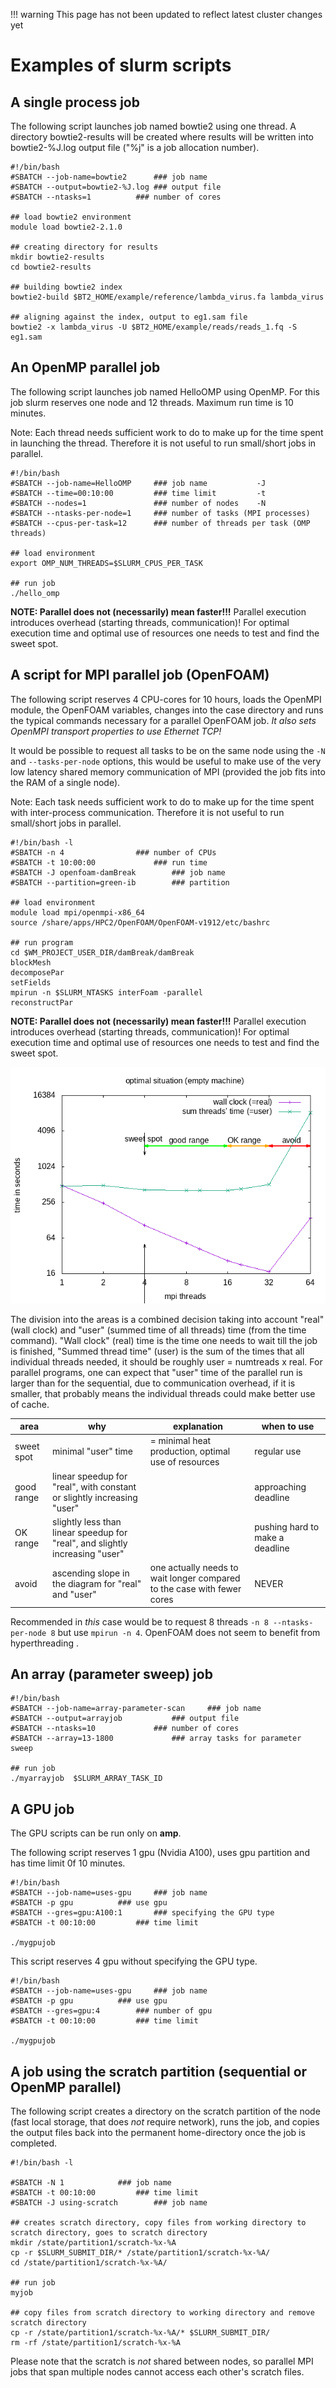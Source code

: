 !!! warning
    This page has not been updated to reflect latest cluster changes yet

# Examples of slurm scripts

## A single process job

The following script  launches job named bowtie2 using one thread. A directory bowtie2-results will be created where results will be written into bowtie2-%J.log output file ("%j" is a job allocation number).

    #!/bin/bash 
    #SBATCH --job-name=bowtie2		### job name 
    #SBATCH --output=bowtie2-%J.log	### output file 
    #SBATCH --ntasks=1			### number of cores   
    
    ## load bowtie2 environment 
    module load bowtie2-2.1.0
   
    ## creating directory for results 
    mkdir bowtie2-results 
    cd bowtie2-results
   
    ## building bowtie2 index 
    bowtie2-build $BT2_HOME/example/reference/lambda_virus.fa lambda_virus 
  
    ## aligning against the index, output to eg1.sam file 
    bowtie2 -x lambda_virus -U $BT2_HOME/example/reads/reads_1.fq -S eg1.sam

## An OpenMP parallel job

The following script launches job named HelloOMP using OpenMP. For this job slurm reserves one node and 12 threads. Maximum run time is 10 minutes. 

Note: Each thread needs sufficient work to do to make up for the time spent in launching the thread. Therefore it is not useful to run small/short jobs in parallel.

    #!/bin/bash
    #SBATCH --job-name=HelloOMP		### job name           -J
    #SBATCH --time=00:10:00	        ### time limit         -t
    #SBATCH --nodes=1           	### number of nodes    -N 
    #SBATCH --ntasks-per-node=1 	### number of tasks (MPI processes)
    #SBATCH --cpus-per-task=12  	### number of threads per task (OMP threads)
    
    ## load environment
    export OMP_NUM_THREADS=$SLURM_CPUS_PER_TASK

    ## run job
    ./hello_omp 

**NOTE: Parallel does not (necessarily) mean faster!!!** Parallel execution introduces overhead (starting threads, communication)! For optimal execution time and optimal use of resources one needs to test and find the sweet spot.

## A script for MPI parallel job (OpenFOAM)

The following script reserves 4 CPU-cores for 10 hours, loads the OpenMPI module, the OpenFOAM variables, changes into the case directory and runs the typical commands necessary for a parallel OpenFOAM job. *It also sets OpenMPI transport properties to use Ethernet TCP!*

It would be possible to request all tasks to be on the same node using the `-N` and `--tasks-per-node` options, this would be useful to make use of the very low latency shared memory communication of MPI (provided the job fits into the RAM of a single node).

Note: Each task needs sufficient work to do to make up for the time spent with inter-process communication. Therefore it is not useful to run small/short jobs in parallel.

    #!/bin/bash -l    
    #SBATCH -n 4     			### number of CPUs 
    #SBATCH -t 10:00:00      		### run time 
    #SBATCH -J openfoam-damBreak     	### job name
    #SBATCH --partition=green-ib     	### partition 
    
    ## load environment
    module load mpi/openmpi-x86_64
    source /share/apps/HPC2/OpenFOAM/OpenFOAM-v1912/etc/bashrc

    ## run program
    cd $WM_PROJECT_USER_DIR/damBreak/damBreak
    blockMesh
    decomposePar
    setFields
    mpirun -n $SLURM_NTASKS interFoam -parallel
    reconstructPar


**NOTE: Parallel does not (necessarily) mean faster!!!** Parallel execution introduces overhead (starting threads, communication)! For optimal execution time and optimal use of resources one needs to test and find the sweet spot.

![sweet spot](/pictures/of-timing4.png)


The division into the areas is a combined decision taking into account "real" (wall clock) and "user" (summed time of all threads) time (from the time command). "Wall clock" (real) time is the time one needs to wait till the job is finished, "Summed thread time" (user) is the sum of the times that all individual threads needed, it should be roughly user = numtreads x real. For parallel programs, one can expect that "user" time of the parallel run is larger than for the sequential, due to communication overhead, if it is smaller, that probably means the individual threads could make better use of cache.

| area | why | explanation | when to use |
|-----------|------------|-----------|-----------|
| sweet spot | minimal "user" time | = minimal heat production, optimal use of resources | regular use |
| good range | linear speedup for "real", with constant or slightly increasing "user" | | approaching deadline |
| OK range | slightly less than linear speedup for "real", and slightly increasing "user" | | pushing hard to make a deadline |
| avoid | ascending slope in the diagram for "real" and "user" | one actually needs to wait longer compared to the case with fewer cores | NEVER |


Recommended in *this* case would be to request 8 threads `-n 8 --ntasks-per-node 8` but use `mpirun -n 4`. OpenFOAM does not seem to benefit from hyperthreading
.

## An array (parameter sweep) job


    #!/bin/bash 
    #SBATCH --job-name=array-parameter-scan  	### job name
    #SBATCH --output=arrayjob			### output file 
    #SBATCH --ntasks=10				### number of cores  
    #SBATCH --array=13-1800       		### array tasks for parameter sweep
    
    ## run job
    ./myarrayjob  $SLURM_ARRAY_TASK_ID

## A GPU job

The GPU scripts can be run only on **amp**. 


The following script reserves 1 gpu (Nvidia A100), uses gpu partition and has time limit 0f 10 minutes. 

    #!/bin/bash 
    #SBATCH --job-name=uses-gpu		### job name
    #SBATCH -p gpu			### use gpu
    #SBATCH --gres=gpu:A100:1		### specifying the GPU type
    #SBATCH -t 00:10:00			### time limit
    
    ./mygpujob


This script reserves 4 gpu without specifying the GPU type.

    #!/bin/bash 
    #SBATCH --job-name=uses-gpu		### job name
    #SBATCH -p gpu			### use gpu
    #SBATCH --gres=gpu:4		### number of gpu
    #SBATCH -t 00:10:00 		### time limit
    
    ./mygpujob

## A job using the scratch partition (sequential or OpenMP parallel)

The following script creates a directory on the scratch partition of the node (fast local storage, that does *not* require network), runs the job, and copies the output files back into the permanent home-directory once the job is completed.

    #!/bin/bash -l
    
    #SBATCH -N 1			### job name
    #SBATCH -t 00:10:00			### time limit  
    #SBATCH -J using-scratch		### job name
    
    ## creates scratch directory, copy files from working directory to scratch directory, goes to scratch directory
    mkdir /state/partition1/scratch-%x-%A
    cp -r $SLURM_SUBMIT_DIR/* /state/partition1/scratch-%x-%A/
    cd /state/partition1/scratch-%x-%A/

    ## run job
    myjob

    ## copy files from scratch directory to working directory and remove scratch directory
    cp -r /state/partition1/scratch-%x-%A/* $SLURM_SUBMIT_DIR/
    rm -rf /state/partition1/scratch-%x-%A

Please note that the scratch is *not* shared between nodes, so parallel MPI jobs that span multiple nodes cannot access each other's scratch files.
